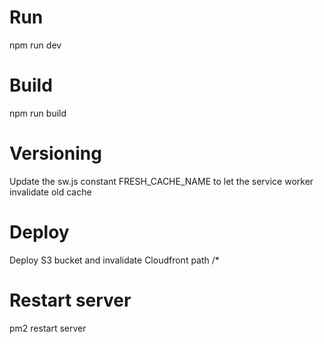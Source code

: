 # Run
npm run dev

# Build
npm run build

# Versioning
Update the sw.js constant FRESH_CACHE_NAME to let the service worker invalidate old cache

# Deploy
Deploy S3 bucket and invalidate Cloudfront path /*

# Restart server
pm2 restart server